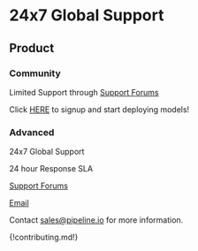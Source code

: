 # 24x7 Global Support 
## Product
### Community 
Limited Support through [Support Forums](https://pipelineio.zendesk.com)

Click [HERE](http://community.pipeline.io) to signup and start deploying models!

### Advanced 
24x7 Global Support

24 hour Response SLA

[Support Forums](https://pipelineio.zendesk.com)

[Email](mailto:help@pipeline.io)

Contact [sales@pipeline.io](mailto:sales@pipeline.io) for more information.

{!contributing.md!}
